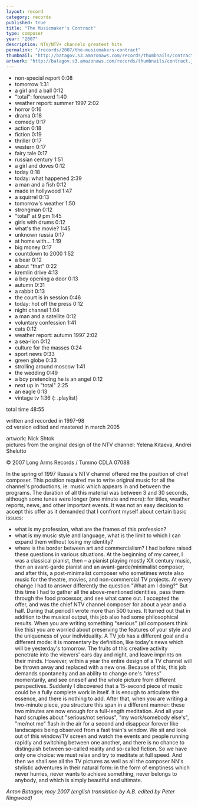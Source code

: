 ```yaml
---
layout: record
category: records
published: true
title: "The Musicmaker's Contract"
type: composer
year: "2007"
description: NTV/NTV+ channels greatest hits
permalink: "/records/2007/the-musicmakers-contract"
thumbnail: "http://batagov.s3.amazonaws.com/records/thumbnails/contract.jpg"
artwork: "http://batagov.s3.amazonaws.com/records/thumbnails/contract.jpg"
---
```


- non-special report 0:08 
- tomorrow 1:31 
- a girl and a ball 0:12 
- "total": foreword 1:40 
- weather report: summer 1997 2:02 
- horror 0:16 
- drama 0:18 
- comedy 0:17 
- action 0:18 
- fiction 0:19 
- thriller 0:17 
- western 0:17 
- fairy tale 0:17 
- russian century 1:51 
- a girl and doves 0:12 
- today 0:18 
- today: what happened 2:39 
- a man and a fish 0:12 
- made in hollywood 1:47 
- a squirrel 0:13 
- tomorrow's weather 1:50  
- strongman 0:12 
- "total" at 9 pm 1:45 
- girls with drums 0:12 
- what's the movie? 1:45 
- unknown russia 0:17 
- at home with... 1:19 
- big money 0:17 
- countdown to 2000 1:52
- a bear 0:12 
- about "that" 0:22 
- kremlin drive 4:13
- a boy opening a door 0:13 
- autumn 0:31 
- a rabbit 0:13 
- the court is in session 0:46 
- today: hot off the press 0:12 
- night channel 1:04 
- a man and a satellite 0:12 
- voluntary confession 1:41
- cats 0:12 
- weather report: autumn 1997 2:02 
- a sea-lion 0:12 
- culture for the masses 0:24
- sport news 0:33 
- green globe 0:33
- strolling around moscow 1:41 
- the wedding 0:49 
- a boy pretending he is an angel 0:12 
- next up in "total" 2:25 
- an eagle 0:13 
- vintage tv 1:36 
{: .playlist}

total time 48:55  

written and recorded in 1997-98  
cd version edited and mastered in march 2005  
  
artwork: Nick Shtok  
pictures from the original design of the NTV channel: Yelena Kitaeva, Andrei Shelutto  

© 2007 Long Arms Records / Tummo CDLA 07088

In the spring of 1997 Russia's NTV channel offered me the position of chief composer. This position required me to write original music for all the channel's productions, ie. music which appears in and between the programs. The duration of all this material was between 3 and 30 seconds, although some tunes were longer (one minute and more): for titles, weather reports, news, and other important events.
It was not an easy decision to accept this offer as it demanded that I confront myself about certain basic issues:
- what is my profession, what are the frames of this profession?
- what is my music style and language, what is the limit to which I can expand them without losing my identity?
- where is the border between art and commercialism?
I had before raised these questions in various situations. At the beginning of my career, I was a classical pianist, then – a pianist playing mostly XX century music, then an avant-garde pianist and an avant-garde/minimalist composer, and after this, a post-minimalist composer who sometimes wrote also music for the theatre, movies, and non-commercial TV projects. At every change I had to answer differently the question "What am I doing?"
But this time I had to gather all the above-mentioned identities, pass them through the food processor, and see what came out.
I accepted the offer, and was the chief NTV channel composer for about a year and a half. During that period I wrote more than 500 tunes.
It turned out that in addition to the musical output, this job also had some philosophical results. When you are writing something "serious" (all composers think like this) you are worried about preserving the features of your style and the uniqueness of your individuality. A TV job has a different goal and a different mode: it is momentary by definition, like today's news which will be yesterday's tomorrow. The fruits of this creative activity penetrate into the viewers' ears day and night, and leave imprints on their minds. However, within a year the entire design of a TV channel will be thrown away and replaced with a new one.
Because of this, this job demands spontaneity and an ability to change one's "dress" momentarily, and see oneself and the whole picture from different perspectives. Suddenly I discovered that a 15-second piece of music could be a fully complete work in itself. It is enough to articulate the essence, and there is nothing to add. After that, when you are writing a two-minute piece, you structure this span in a different manner: these two minutes are now enough for a full-length meditation. And all your hard scruples about "serious/not serious", "my work/somebody else's", "me/not me" flash in the air for a second and disappear forever like landscapes being observed from a fast train's window. We sit and look out of this window/TV screen and watch the events and people running rapidly and switching between one another, and there is no chance to distinguish between so-called reality and so-called fiction. So we have only one choice: we must relax and try to meditate at full speed. And then we shall see all the TV pictures as well as all the composer NN's stylistic adventures in their natural form: in the form of emptiness which never hurries, never wants to achieve something, never belongs to anybody, and which is simply beautiful and ultimate.

_Anton Batagov, may 2007
(english translation by A.B. edited by Peter Ringwood)_